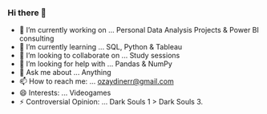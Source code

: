 ### Hi there 👋

- 🔭 I’m currently working on ... Personal Data Analysis Projects & Power BI consulting
- 🌱 I’m currently learning ... SQL, Python & Tableau
- 👯 I’m looking to collaborate on ... Study sessions
- 🤔 I’m looking for help with ... Pandas & NumPy
- 💬 Ask me about ... Anything
- 📫 How to reach me: ... ozaydinerr@gmail.com
- 😄 Interests: ... Videogames
- ⚡ Controversial Opinion: ... Dark Souls 1 > Dark Souls 3.
